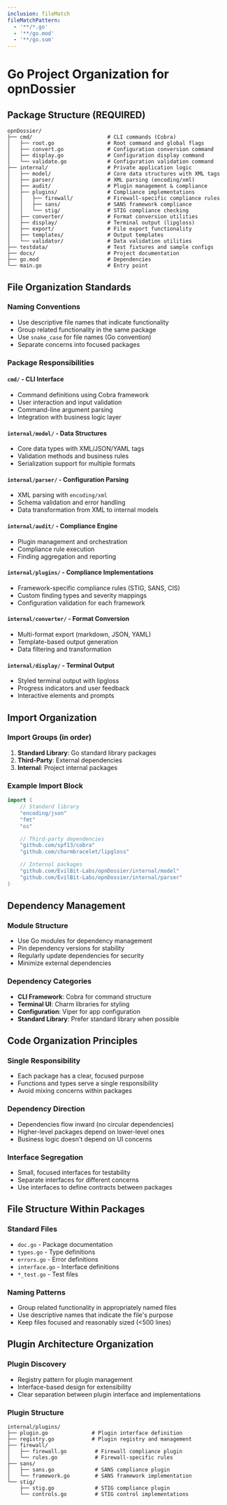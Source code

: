 ```yaml
---
inclusion: fileMatch
fileMatchPattern:
  - '**/*.go'
  - '**/go.mod'
  - '**/go.sum'
---
```


# Go Project Organization for opnDossier

## Package Structure (REQUIRED)

```text
opnDossier/
├── cmd/                        # CLI commands (Cobra)
│   ├── root.go                 # Root command and global flags
│   ├── convert.go              # Configuration conversion command
│   ├── display.go              # Configuration display command
│   └── validate.go             # Configuration validation command
├── internal/                   # Private application logic
│   ├── model/                  # Core data structures with XML tags
│   ├── parser/                 # XML parsing (encoding/xml)
│   ├── audit/                  # Plugin management & compliance
│   ├── plugins/                # Compliance implementations
│   │   ├── firewall/           # Firewall-specific compliance rules
│   │   ├── sans/               # SANS framework compliance
│   │   └── stig/               # STIG compliance checking
│   ├── converter/              # Format conversion utilities
│   ├── display/                # Terminal output (lipgloss)
│   ├── export/                 # File export functionality
│   ├── templates/              # Output templates
│   └── validator/              # Data validation utilities
├── testdata/                   # Test fixtures and sample configs
├── docs/                       # Project documentation
├── go.mod                      # Dependencies
└── main.go                     # Entry point
```

## File Organization Standards

### Naming Conventions

- Use descriptive file names that indicate functionality
- Group related functionality in the same package
- Use `snake_case` for file names (Go convention)
- Separate concerns into focused packages

### Package Responsibilities

#### `cmd/` - CLI Interface

- Command definitions using Cobra framework
- User interaction and input validation
- Command-line argument parsing
- Integration with business logic layer

#### `internal/model/` - Data Structures

- Core data types with XML/JSON/YAML tags
- Validation methods and business rules
- Serialization support for multiple formats

#### `internal/parser/` - Configuration Parsing

- XML parsing with `encoding/xml`
- Schema validation and error handling
- Data transformation from XML to internal models

#### `internal/audit/` - Compliance Engine

- Plugin management and orchestration
- Compliance rule execution
- Finding aggregation and reporting

#### `internal/plugins/` - Compliance Implementations

- Framework-specific compliance rules (STIG, SANS, CIS)
- Custom finding types and severity mappings
- Configuration validation for each framework

#### `internal/converter/` - Format Conversion

- Multi-format export (markdown, JSON, YAML)
- Template-based output generation
- Data filtering and transformation

#### `internal/display/` - Terminal Output

- Styled terminal output with lipgloss
- Progress indicators and user feedback
- Interactive elements and prompts

## Import Organization

### Import Groups (in order)

1. **Standard Library**: Go standard library packages
2. **Third-Party**: External dependencies
3. **Internal**: Project internal packages

### Example Import Block

```go
import (
    // Standard library
    "encoding/json"
    "fmt"
    "os"

    // Third-party dependencies
    "github.com/spf13/cobra"
    "github.com/charmbracelet/lipgloss"

    // Internal packages
    "github.com/EvilBit-Labs/opnDossier/internal/model"
    "github.com/EvilBit-Labs/opnDossier/internal/parser"
)
```

## Dependency Management

### Module Structure

- Use Go modules for dependency management
- Pin dependency versions for stability
- Regularly update dependencies for security
- Minimize external dependencies

### Dependency Categories

- **CLI Framework**: Cobra for command structure
- **Terminal UI**: Charm libraries for styling
- **Configuration**: Viper for app configuration
- **Standard Library**: Prefer standard library when possible

## Code Organization Principles

### Single Responsibility

- Each package has a clear, focused purpose
- Functions and types serve a single responsibility
- Avoid mixing concerns within packages

### Dependency Direction

- Dependencies flow inward (no circular dependencies)
- Higher-level packages depend on lower-level ones
- Business logic doesn't depend on UI concerns

### Interface Segregation

- Small, focused interfaces for testability
- Separate interfaces for different concerns
- Use interfaces to define contracts between packages

## File Structure Within Packages

### Standard Files

- `doc.go` - Package documentation
- `types.go` - Type definitions
- `errors.go` - Error definitions
- `interface.go` - Interface definitions
- `*_test.go` - Test files

### Naming Patterns

- Group related functionality in appropriately named files
- Use descriptive names that indicate the file's purpose
- Keep files focused and reasonably sized (\<500 lines)

## Plugin Architecture Organization

### Plugin Discovery

- Registry pattern for plugin management
- Interface-based design for extensibility
- Clear separation between plugin interface and implementations

### Plugin Structure

```text
internal/plugins/
├── plugin.go              # Plugin interface definition
├── registry.go            # Plugin registry and management
├── firewall/
│   ├── firewall.go         # Firewall compliance plugin
│   └── rules.go            # Firewall-specific rules
├── sans/
│   ├── sans.go             # SANS compliance plugin
│   └── framework.go        # SANS framework implementation
└── stig/
    ├── stig.go             # STIG compliance plugin
    └── controls.go         # STIG control implementations
```
